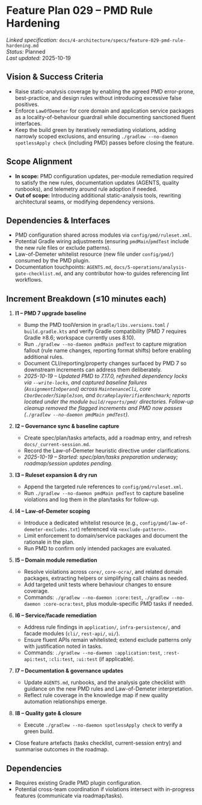 # Feature Plan 029 – PMD Rule Hardening

_Linked specification:_ `docs/4-architecture/specs/feature-029-pmd-rule-hardening.md`  
_Status:_ Planned  
_Last updated:_ 2025-10-19

## Vision & Success Criteria
- Raise static-analysis coverage by enabling the agreed PMD error-prone, best-practice, and design rules without introducing excessive false positives.
- Enforce `LawOfDemeter` for core domain and application service packages as a locality-of-behaviour guardrail while documenting sanctioned fluent interfaces.
- Keep the build green by iteratively remediating violations, adding narrowly scoped exclusions, and ensuring `./gradlew --no-daemon spotlessApply check` (including PMD) passes before closing the feature.

## Scope Alignment
- **In scope:** PMD configuration updates, per-module remediation required to satisfy the new rules, documentation updates (AGENTS, quality runbooks), and telemetry around rule adoption if needed.
- **Out of scope:** Introducing additional static-analysis tools, rewriting architectural seams, or modifying dependency versions.

## Dependencies & Interfaces
- PMD configuration shared across modules via `config/pmd/ruleset.xml`.
- Potential Gradle wiring adjustments (ensuring `pmdMain`/`pmdTest` include the new rule files or exclude patterns).
- Law-of-Demeter whitelist resource (new file under `config/pmd/`) consumed by the PMD plugin.
- Documentation touchpoints: `AGENTS.md`, `docs/5-operations/analysis-gate-checklist.md`, and any contributor how-to guides referencing lint workflows.

## Increment Breakdown (≤10 minutes each)
1. **I1 – PMD 7 upgrade baseline**  
   - Bump the PMD toolVersion in `gradle/libs.versions.toml` / `build.gradle.kts` and verify Gradle compatibility (PMD 7 requires Gradle ≥8.6; workspace currently uses 8.10).  
   - Run `./gradlew --no-daemon pmdMain pmdTest` to capture migration fallout (rule name changes, reporting format shifts) before enabling additional rules.  
   - Document CLI/reporting/property changes surfaced by PMD 7 so downstream increments can address them deliberately.  
   - _2025-10-19 – Updated PMD to 7.17.0, refreshed dependency locks via `--write-locks`, and captured baseline failures (`AssignmentInOperand`) across `MaintenanceCli`, core `CborDecoder`/`SimpleJson`, and `OcraReplayVerifierBenchmark`; reports located under the module `build/reports/pmd/` directories. Follow-up cleanup removed the flagged increments and PMD now passes (`./gradlew --no-daemon pmdMain pmdTest`)._

2. **I2 – Governance sync & baseline capture**  
   - Create spec/plan/tasks artefacts, add a roadmap entry, and refresh `docs/_current-session.md`.  
   - Record the Law-of-Demeter heuristic directive under clarifications.  
   - _2025-10-19 – Started: spec/plan/tasks preparation underway; roadmap/session updates pending._

3. **I3 – Ruleset expansion & dry run**  
   - Append the targeted rule references to `config/pmd/ruleset.xml`.  
   - Run `./gradlew --no-daemon pmdMain pmdTest` to capture baseline violations and log them in the plan/tasks for follow-up.

4. **I4 – Law-of-Demeter scoping**  
   - Introduce a dedicated whitelist resource (e.g., `config/pmd/law-of-demeter-excludes.txt`) referenced via `<exclude-pattern>`.  
   - Limit enforcement to domain/service packages and document the rationale in the plan.  
   - Run PMD to confirm only intended packages are evaluated.

5. **I5 – Domain module remediation**  
   - Resolve violations across `core/`, `core-ocra/`, and related domain packages, extracting helpers or simplifying call chains as needed.  
   - Add targeted unit tests where behaviour changes to ensure coverage.  
   - Commands: `./gradlew --no-daemon :core:test`, `./gradlew --no-daemon :core-ocra:test`, plus module-specific PMD tasks if needed.

6. **I6 – Service/facade remediation**  
   - Address rule findings in `application/`, `infra-persistence/`, and facade modules (`cli/`, `rest-api/`, `ui/`).  
   - Ensure fluent APIs remain whitelisted; extend exclude patterns only with justification noted in tasks.  
   - Commands: `./gradlew --no-daemon :application:test`, `:rest-api:test`, `:cli:test`, `:ui:test` (if applicable).

7. **I7 – Documentation & governance updates**  
   - Update `AGENTS.md`, runbooks, and the analysis gate checklist with guidance on the new PMD rules and Law-of-Demeter interpretation.  
   - Reflect rule coverage in the knowledge map if new quality automation relationships emerge.

8. **I8 – Quality gate & closure**  
   - Execute `./gradlew --no-daemon spotlessApply check` to verify a green build.  
  - Close feature artefacts (tasks checklist, current-session entry) and summarise outcomes in the roadmap.

## Dependencies
- Requires existing Gradle PMD plugin configuration.  
- Potential cross-team coordination if violations intersect with in-progress features (communicate via roadmap/tasks).
